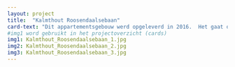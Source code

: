 ```yaml
---
layout: project
title:  "Kalmthout Roosendaalsebaan"
card-text: "Dit appartementsgebouw werd opgeleverd in 2016.  Het gaat om 4 appartementen voor de verhuurmarkt en één dakappartement voor de eigenaar."
#img1 word gebruikt in het projectoverzicht (cards)
img1: Kalmthout_Roosendaalsebaan_1.jpg
img2: Kalmthout_Roosendaalsebaan_2.jpg
img3: Kalmthout_Roosendaalsebaan_3.jpg
---
```

